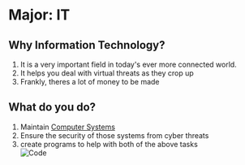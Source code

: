 # Major: IT
## Why Information Technology?
1. It is a very important field in today's ever more connected world.
2. It helps you deal with virtual threats as they crop up
3. Frankly, theres a lot of money to be made
## What do you do?
1. Maintain [Computer Systems](https://en.wikipedia.org/wiki/Computer)
2. Ensure the security of those systems from cyber threats
3. create programs to help with both of the above tasks  
![Code](https://techcrunch.com/wp-content/uploads/2015/04/codecode.jpg?w=1390&crop=1)
